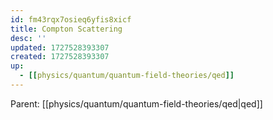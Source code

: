 ```yaml
---
id: fm43rqx7osieq6yfis8xicf
title: Compton Scattering
desc: ''
updated: 1727528393307
created: 1727528393307
up:
  - [[physics/quantum/quantum-field-theories/qed]]
---
```


<!-- PARENT: auto -->
Parent: [[physics/quantum/quantum-field-theories/qed|qed]]
<!-- /PARENT -->
